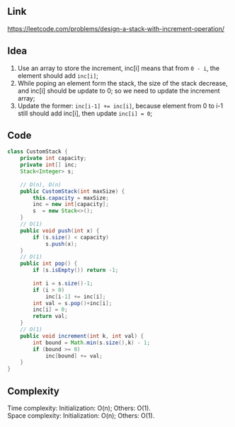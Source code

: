
## Link

https://leetcode.com/problems/design-a-stack-with-increment-operation/

## Idea

1. Use an array to store the increment, inc[i] means that from ```0 - i```, the element should add ```inc[i]```;
2. While poping an element form the stack, the size of the stack decrease, and inc[i] should be update to 0; so we need to update the increment array;  
3. Update the former: ```inc[i-1] += inc[i]```, because element from 0 to i-1 still should add inc[i], then update ```inc[i] = 0```;

## Code

```java
class CustomStack {
    private int capacity;
    private int[] inc;
    Stack<Integer> s;
    
    // O(n), O(n)
    public CustomStack(int maxSize) {
        this.capacity = maxSize;
        inc = new int[capacity];
        s  = new Stack<>();
    }
    // O(1)
    public void push(int x) {
        if (s.size() < capacity)
            s.push(x);
    }
    // O(1)
    public int pop() {
        if (s.isEmpty()) return -1;
        
        int i = s.size()-1;
        if (i > 0)
            inc[i-1] += inc[i];
        int val = s.pop()+inc[i];
        inc[i] = 0;
        return val;
    }
    // O(1)
    public void increment(int k, int val) {
        int bound = Math.min(s.size(),k) - 1;
        if (bound >= 0)
            inc[bound] += val;
    }
}
```


## Complexity

Time complexity: Initialization: O(n); Others: O(1).  
Space complexity: Initialization: O(n); Others: O(1).
